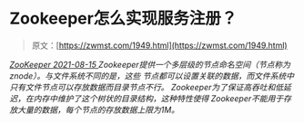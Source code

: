 <!--yml
category: 未分类
date: 0001-01-01 00:00:00
-->

# Zookeeper怎么实现服务注册？

> 原文：[https://zwmst.com/1949.html](https://zwmst.com/1949.html)

   [ *ZooKeeper* ](https://zwmst.com/zookeeper)*[ <time datetime="2021-08-15T16:57:26+08:00"> 2021-08-15 </time> ](https://zwmst.com/1949.html)  Zookeeper提供一个多层级的节点命名空间（节点称为znode）。与文件系统不同的是，这些 节点都可以设置关联的数据，而文件系统中只有文件节点可以存放数据而目录节点不行。 Zookeeper为了保证高吞吐和低延迟，在内存中维护了这个树状的目录结构，这种特性使得 Zookeeper不能用于存放大量的数据，每个节点的存放数据上限为1M。*